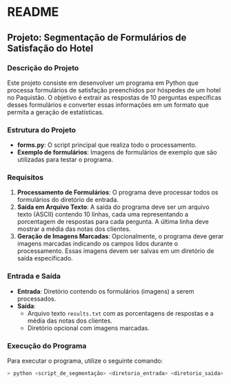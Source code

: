 # README

## Projeto: Segmentação de Formulários de Satisfação do Hotel

### Descrição do Projeto
Este projeto consiste em desenvolver um programa em Python que processa formulários de satisfação preenchidos por hóspedes de um hotel no Paquistão. O objetivo é extrair as respostas de 10 perguntas específicas desses formulários e converter essas informações em um formato que permita a geração de estatísticas.

### Estrutura do Projeto
- **forms.py**: O script principal que realiza todo o processamento.
- **Exemplo de formulários**: Imagens de formulários de exemplo que são utilizadas para testar o programa.

### Requisitos
1. **Processamento de Formulários**: O programa deve processar todos os formulários do diretório de entrada.
2. **Saída em Arquivo Texto**: A saída do programa deve ser um arquivo texto (ASCII) contendo 10 linhas, cada uma representando a porcentagem de respostas para cada pergunta. A última linha deve mostrar a média das notas dos clientes.
3. **Geração de Imagens Marcadas**: Opcionalmente, o programa deve gerar imagens marcadas indicando os campos lidos durante o processamento. Essas imagens devem ser salvas em um diretório de saída especificado.

### Entrada e Saída
- **Entrada**: Diretório contendo os formulários (imagens) a serem processados.
- **Saída**: 
  - Arquivo texto `results.txt` com as porcentagens de respostas e a média das notas dos clientes.
  - Diretório opcional com imagens marcadas.

### Execução do Programa
Para executar o programa, utilize o seguinte comando:
```bash
> python <script_de_segmentação> <diretorio_entrada> <diretorio_saida>
